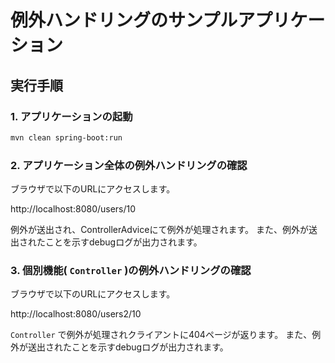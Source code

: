 # 例外ハンドリングのサンプルアプリケーション

## 実行手順

### 1. アプリケーションの起動

```bash
mvn clean spring-boot:run
```

### 2. アプリケーション全体の例外ハンドリングの確認

ブラウザで以下のURLにアクセスします。

http://localhost:8080/users/10

例外が送出され、ControllerAdviceにて例外が処理されます。
また、例外が送出されたことを示すdebugログが出力されます。

### 3. 個別機能( `Controller` )の例外ハンドリングの確認

ブラウザで以下のURLにアクセスします。

http://localhost:8080/users2/10

``Controller`` で例外が処理されクライアントに404ページが返ります。
また、例外が送出されたことを示すdebugログが出力されます。

